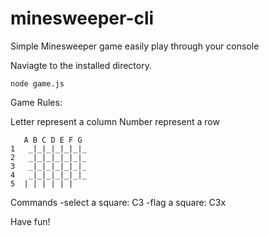 # minesweeper-cli
Simple Minesweeper game easily play through your console

Naviagte to the installed directory.

```
node game.js
```

Game Rules:

Letter represent a column
Number represent a row

```
   A B C D E F G
1	_|_|_|_|_|_|_
2	_|_|_|_|_|_|_
3	_|_|_|_|_|_|_
4	_|_|_|_|_|_|_
5  | | | | | | 
```

Commands
-select a square: C3
-flag a square: C3x

Have fun!
